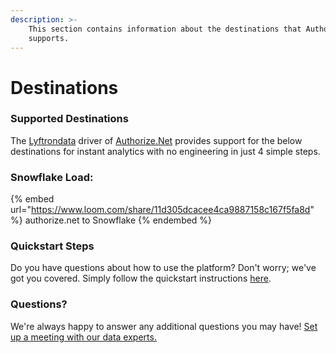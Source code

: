```yaml
---
description: >-
    This section contains information about the destinations that Authorize.Net
    supports.
---
```


# Destinations

### Supported Destinations

The [Lyftrondata](https://www.lyftrondata.com/) driver of [Authorize.Net](https://www.lyftrondata.com/integration/authorize.net/) provides support for the below destinations for instant analytics with no engineering in just 4 simple steps.

### Snowflake Load:

{% embed url="https://www.loom.com/share/11d305dcacee4ca9887158c167f5fa8d" %}
authorize.net to Snowflake
{% endembed %}

### Quickstart Steps

Do you have questions about how to use the platform? Don't worry; we've got you covered. Simply follow the quickstart instructions [here](../../../quickstart-steps.md).

### Questions? <a href="#questions" id="questions"></a>

We're always happy to answer any additional questions you may have! [Set up a meeting with our data experts.](https://www.lyftrondata.com/book-a-meeting/)
